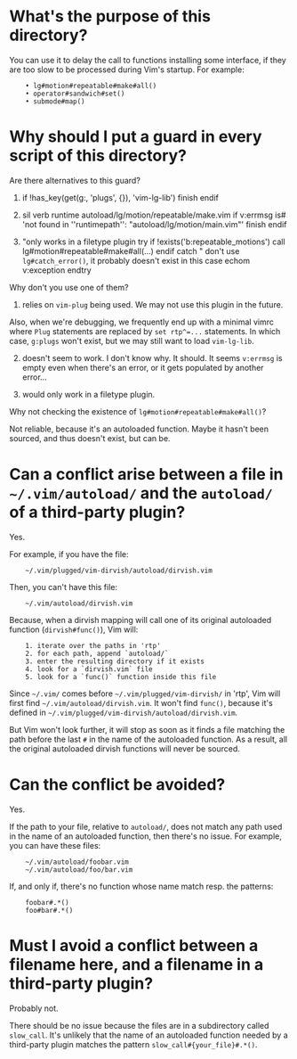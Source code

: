 # What's the purpose of this directory?

You can use it to delay the call to functions installing some interface, if they
are too slow to be processed during Vim's startup.
For example:

        • lg#motion#repeatable#make#all()
        • operator#sandwich#set()
        • submode#map()

# Why should I put a guard in every script of this directory?

Are there alternatives to this guard?

1.
    if !has_key(get(g:, 'plugs', {}), 'vim-lg-lib')
        finish
    endif

2.
    sil verb runtime autoload/lg/motion/repeatable/make.vim
    if v:errmsg is# 'not found in ''runtimepath'': "autoload/lg/motion/main.vim"'
        finish
    endif

3.
    "only works in a filetype plugin
    try
        if !exists('b:repeatable_motions')
            call lg#motion#repeatable#make#all(...)
        endif
    catch
        " don't use `lg#catch_error()`, it probably doesn't exist in this case
        echom v:exception
    endtry




Why don't you use one of them?

1. relies on `vim-plug` being used.
We may not use this plugin in the future.

Also, when  we're debugging, we frequently  end up with a  minimal vimrc where
`Plug` statements are replaced by `set rtp^=...` statements.
In which case, `g:plugs` won't exist, but we may still want to load `vim-lg-lib`.

2. doesn't seem to work.
I don't know why. It should.
It seems `v:errmsg` is empty even when  there's an error, or it gets populated
by another error...

3. would only work in a filetype plugin.




Why not checking the existence of `lg#motion#repeatable#make#all()`?

Not reliable, because it's an autoloaded function.
Maybe it hasn't been sourced, and thus doesn't exist, but can be.

##
# Can a conflict arise between a file in `~/.vim/autoload/` and the `autoload/` of a third-party plugin?

Yes.

For example, if you have the file:

        ~/.vim/plugged/vim-dirvish/autoload/dirvish.vim

Then, you can't have this file:

        ~/.vim/autoload/dirvish.vim

Because,  when a  dirvish  mapping  will call  one  of  its original  autoloaded
function (`dirvish#func()`), Vim will:

        1. iterate over the paths in 'rtp'
        2. for each path, append `autoload/`
        3. enter the resulting directory if it exists
        4. look for a `dirvish.vim` file
        5. look for a `func()` function inside this file

Since `~/.vim/` comes before `~/.vim/plugged/vim-dirvish/` in 'rtp',
Vim will first find `~/.vim/autoload/dirvish.vim`.
It won't find `func()`, because it's defined in `~/.vim/plugged/vim-dirvish/autoload/dirvish.vim`.

But Vim won't look further, it will stop as soon as it finds a file matching the
path before the last `#` in the name of the autoloaded function.
As a result, all the original autoloaded dirvish functions will never be sourced.

# Can the conflict be avoided?

Yes.

If the path to your file, relative  to `autoload/`, does not match any path used
in the name of an autoloaded function, then there's no issue.
For example, you can have these files:

        ~/.vim/autoload/foobar.vim
        ~/.vim/autoload/foo/bar.vim

If, and only if, there's no function whose name match resp. the patterns:

        foobar#.*()
        foo#bar#.*()

# Must I avoid a conflict between a filename here, and a filename in a third-party plugin?

Probably not.

There  should  be no  issue  because  the files  are  in  a subdirectory  called
`slow_call`.
It's unlikely  that the name of  an autoloaded function needed  by a third-party
plugin matches the pattern `slow_call#{your_file}#.*()`.

